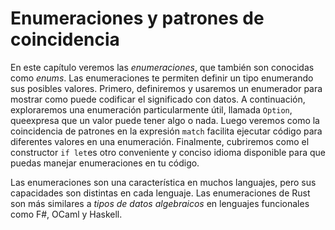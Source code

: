 # Enumeraciones y patrones de coincidencia

En este capítulo veremos las *enumeraciones*, que también son conocidas como *enums*.
Las enumeraciones te permiten definir un tipo enumerando sus posibles valores. Primero,
definiremos y usaremos un enumerador para mostrar como puede codificar el significado 
con datos. A continuación, exploraremos una enumeración particularmente útil, llamada
`Option`, queexpresa que un valor puede tener algo o nada. Luego veremos como la coincidencia
de patrones en la expresión `match`  facilita ejecutar código para diferentes valores en una
enumeración. Finalmente, cubriremos como el constructor `if let`es otro conveniente y conciso
idioma disponible para que puedas manejar enumeraciones en tu código.

Las enumeraciones son una característica en muchos languajes, pero sus capacidades son distintas
en cada lenguaje. Las enumeraciones de Rust son más similares a *tipos de datos algebraicos* en 
lenguajes funcionales como F#, OCaml y Haskell.
